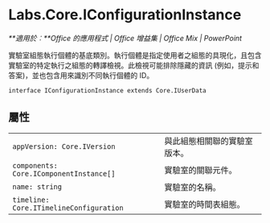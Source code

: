 
# <a name="labs.core.iconfigurationinstance"></a>Labs.Core.IConfigurationInstance

 _**適用於︰**Office 的應用程式 | Office 增益集 | Office Mix | PowerPoint_

實驗室組態執行個體的基底類別。執行個體是指定使用者之組態的具現化，且包含實驗室的特定執行之組態的轉譯檢視。此檢視可能排除隱藏的資訊 (例如，提示和答案)，並也包含用來識別不同執行個體的 ID。

```
interface IConfigurationInstance extends Core.IUserData
```


## <a name="properties"></a>屬性


|||
|:-----|:-----|
| `appVersion: Core.IVersion`|與此組態相關聯的實驗室版本。|
| `components: Core.IComponentInstance[]`|實驗室的關聯元件。|
| `name: string`|實驗室的名稱。|
| `timeline: Core.ITimelineConfiguration`|實驗室的時間表組態。|
